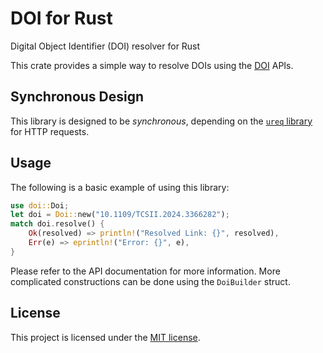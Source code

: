 # DOI for Rust
Digital Object Identifier (DOI) resolver for Rust

This crate provides a simple way to resolve DOIs using the [DOI](https://www.doi.org) APIs.

## Synchronous Design
This library is designed to be *synchronous*,
depending on the [`ureq` library](https://docs.rs/ureq) for HTTP requests.

## Usage
The following is a basic example of using this library:
```rust
use doi::Doi;
let doi = Doi::new("10.1109/TCSII.2024.3366282");
match doi.resolve() {
    Ok(resolved) => println!("Resolved Link: {}", resolved),
    Err(e) => eprintln!("Error: {}", e),
}
```
Please refer to the API documentation for more information.
More complicated constructions can be done using the `DoiBuilder` struct.

## License
This project is licensed under the [MIT license](LICENSE).
